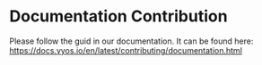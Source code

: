 # Documentation Contribution

Please follow the guid in our documentation. It can be found here:
https://docs.vyos.io/en/latest/contributing/documentation.html
